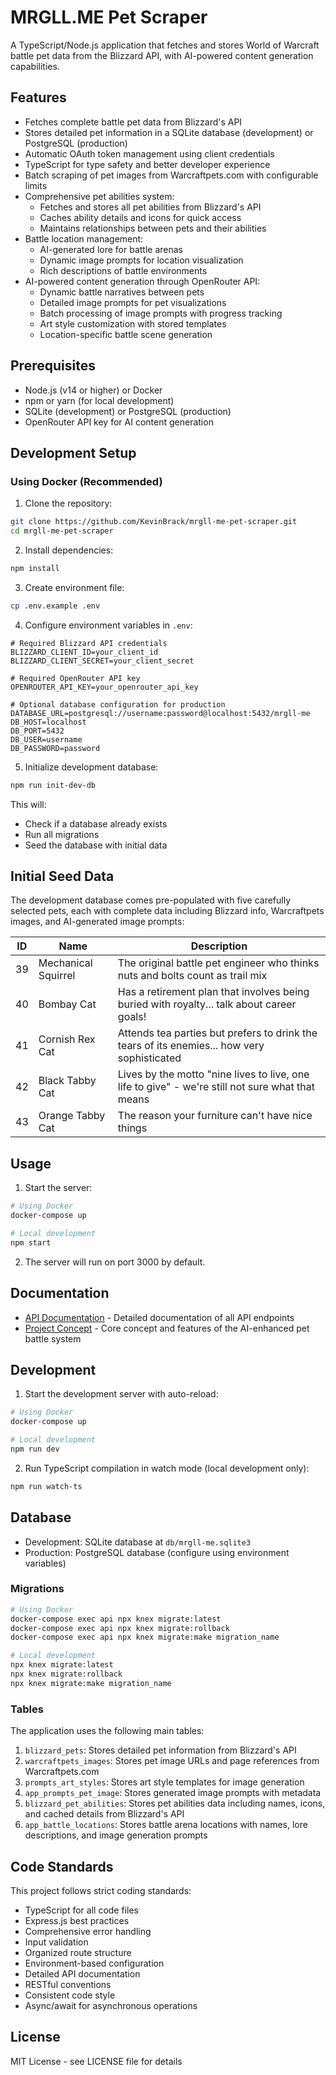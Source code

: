 # MRGLL.ME Pet Scraper

A TypeScript/Node.js application that fetches and stores World of Warcraft battle pet data from the Blizzard API, with AI-powered content generation capabilities.

## Features

-   Fetches complete battle pet data from Blizzard's API
-   Stores detailed pet information in a SQLite database (development) or PostgreSQL (production)
-   Automatic OAuth token management using client credentials
-   TypeScript for type safety and better developer experience
-   Batch scraping of pet images from Warcraftpets.com with configurable limits
-   Comprehensive pet abilities system:
    -   Fetches and stores all pet abilities from Blizzard's API
    -   Caches ability details and icons for quick access
    -   Maintains relationships between pets and their abilities
-   Battle location management:
    -   AI-generated lore for battle arenas
    -   Dynamic image prompts for location visualization
    -   Rich descriptions of battle environments
-   AI-powered content generation through OpenRouter API:
    -   Dynamic battle narratives between pets
    -   Detailed image prompts for pet visualizations
    -   Batch processing of image prompts with progress tracking
    -   Art style customization with stored templates
    -   Location-specific battle scene generation

## Prerequisites

-   Node.js (v14 or higher) or Docker
-   npm or yarn (for local development)
-   SQLite (development) or PostgreSQL (production)
-   OpenRouter API key for AI content generation

## Development Setup

### Using Docker (Recommended)

1. Clone the repository:

```bash
git clone https://github.com/KevinBrack/mrgll-me-pet-scraper.git
cd mrgll-me-pet-scraper
```

2. Install dependencies:

```bash
npm install
```

3. Create environment file:

```bash
cp .env.example .env
```

4. Configure environment variables in `.env`:

```
# Required Blizzard API credentials
BLIZZARD_CLIENT_ID=your_client_id
BLIZZARD_CLIENT_SECRET=your_client_secret

# Required OpenRouter API key
OPENROUTER_API_KEY=your_openrouter_api_key

# Optional database configuration for production
DATABASE_URL=postgresql://username:password@localhost:5432/mrgll-me
DB_HOST=localhost
DB_PORT=5432
DB_USER=username
DB_PASSWORD=password
```

5. Initialize development database:

```bash
npm run init-dev-db
```

This will:
- Check if a database already exists
- Run all migrations
- Seed the database with initial data

## Initial Seed Data

The development database comes pre-populated with five carefully selected pets, each with complete data including Blizzard info, Warcraftpets images, and AI-generated image prompts:

| ID | Name | Description |
|----|------|-------------|
| 39 | Mechanical Squirrel | The original battle pet engineer who thinks nuts and bolts count as trail mix |
| 40 | Bombay Cat | Has a retirement plan that involves being buried with royalty... talk about career goals! |
| 41 | Cornish Rex Cat | Attends tea parties but prefers to drink the tears of its enemies... how very sophisticated |
| 42 | Black Tabby Cat | Lives by the motto "nine lives to live, one life to give" - we're still not sure what that means |
| 43 | Orange Tabby Cat | The reason your furniture can't have nice things |

## Usage

1. Start the server:

```bash
# Using Docker
docker-compose up

# Local development
npm start
```

2. The server will run on port 3000 by default.

## Documentation

- [API Documentation](docs/api/overview.md) - Detailed documentation of all API endpoints
- [Project Concept](docs/concepts/mrgll-me-concept.md) - Core concept and features of the AI-enhanced pet battle system

## Development

1. Start the development server with auto-reload:

```bash
# Using Docker
docker-compose up

# Local development
npm run dev
```

2. Run TypeScript compilation in watch mode (local development only):
```bash
npm run watch-ts
```

## Database

-   Development: SQLite database at `db/mrgll-me.sqlite3`
-   Production: PostgreSQL database (configure using environment variables)

### Migrations

```bash
# Using Docker
docker-compose exec api npx knex migrate:latest
docker-compose exec api npx knex migrate:rollback
docker-compose exec api npx knex migrate:make migration_name

# Local development
npx knex migrate:latest
npx knex migrate:rollback
npx knex migrate:make migration_name
```

### Tables

The application uses the following main tables:

1. `blizzard_pets`: Stores detailed pet information from Blizzard's API
2. `warcraftpets_images`: Stores pet image URLs and page references from Warcraftpets.com
3. `prompts_art_styles`: Stores art style templates for image generation
4. `app_prompts_pet_image`: Stores generated image prompts with metadata
5. `blizzard_pet_abilities`: Stores pet abilities data including names, icons, and cached details from Blizzard's API
6. `app_battle_locations`: Stores battle arena locations with names, lore descriptions, and image generation prompts

## Code Standards

This project follows strict coding standards:

-   TypeScript for all code files
-   Express.js best practices
-   Comprehensive error handling
-   Input validation
-   Organized route structure
-   Environment-based configuration
-   Detailed API documentation
-   RESTful conventions
-   Consistent code style
-   Async/await for asynchronous operations

## License

MIT License - see LICENSE file for details
